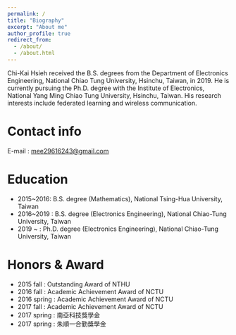 ```yaml
---
permalink: /
title: "Biography"
excerpt: "About me"
author_profile: true
redirect_from: 
  - /about/
  - /about.html
---
```

Chi-Kai Hsieh received the B.S. degrees from the Department of Electronics Engineering, National Chiao Tung University, Hsinchu, Taiwan, in 2019. He is currently pursuing the Ph.D. degree with the Institute of Electronics, National Yang Ming Chiao Tung University, Hsinchu, Taiwan. His research interests include federated learning and wireless communication.

Contact info
======
E-mail : mee29616243@gmail.com

Education
======
* 2015~2016: B.S. degree (Mathematics), National Tsing-Hua University, Taiwan 
* 2016~2019 : B.S. degree (Electronics Engineering), National Chiao-Tung University, Taiwan
* 2019 ~ : Ph.D. degree (Electronics Engineering), National Chiao-Tung University, Taiwan

Honors & Award
======
* 2015 fall : Outstanding Award of NTHU
* 2016 fall : Academic Achievement Award of NCTU
* 2016 spring : Academic Achievement Award of NCTU
* 2017 fall : Academic Achievement Award of NCTU
* 2017 spring : 南亞科技獎學金
* 2017 spring : 朱順一合勤獎學金

